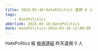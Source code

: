 ```yaml
---
title: 2024-03-10-HatePolitics 違規 0 人
tags:
    - HatePolitics
abbrlink: 2024-03-10-HatePolitics
date: HatePolitics-2024-03-10 12:00:00
---
```

HatePolitics 板 [板規連結](https://www.ptt.cc/bbs/HatePolitics/M.1617115262.A.D60.html)
昨天違規 0 人
